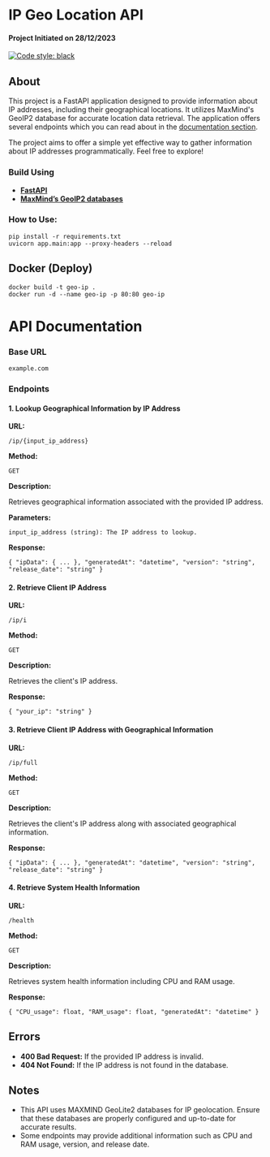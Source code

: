 # IP Geo Location API
#### Project Initiated on 28/12/2023

[![Code style: black](https://img.shields.io/badge/code%20style-black-000000.svg)](https://github.com/psf/black)

## About

This project is a FastAPI application designed to provide information about IP addresses, including their geographical locations. It utilizes MaxMind's GeoIP2 database for accurate location data retrieval. The application offers several endpoints which you can read about in the [documentation section](#documentation).

The project aims to offer a simple yet effective way to gather information about IP addresses programmatically. Feel free to explore!



### Build Using

- **[FastAPI](https://fastapi.tiangolo.com/)**
- **[MaxMind’s GeoIP2 databases](https://dev.maxmind.com/geoip/geolite2-free-geolocation-data)**




### How to Use:

```
pip install -r requirements.txt
uvicorn app.main:app --proxy-headers --reload 
```

## Docker (Deploy)
```
docker build -t geo-ip .
docker run -d --name geo-ip -p 80:80 geo-ip
```

API Documentation
========================================

### Base URL

`example.com`  
  

### Endpoints

#### 1\. Lookup Geographical Information by IP Address

**URL:**

    /ip/{input_ip_address}

**Method:**

    GET

**Description:**

Retrieves geographical information associated with the provided IP address.

**Parameters:**

    input_ip_address (string): The IP address to lookup.

**Response:**

    { "ipData": { ... }, "generatedAt": "datetime", "version": "string", "release_date": "string" }

#### 2\. Retrieve Client IP Address

**URL:**

    /ip/i

**Method:**

    GET

**Description:**

Retrieves the client's IP address.

**Response:**

    { "your_ip": "string" }

#### 3\. Retrieve Client IP Address with Geographical Information

**URL:**

    /ip/full

**Method:**

    GET

**Description:**

Retrieves the client's IP address along with associated geographical information.

**Response:**

    { "ipData": { ... }, "generatedAt": "datetime", "version": "string", "release_date": "string" }

#### 4\. Retrieve System Health Information

**URL:**

    /health

**Method:**

    GET

**Description:**

Retrieves system health information including CPU and RAM usage.

**Response:**

    { "CPU_usage": float, "RAM_usage": float, "generatedAt": "datetime" }

Errors
------

*   **400 Bad Request:** If the provided IP address is invalid.
*   **404 Not Found:** If the IP address is not found in the database.

Notes
-----

*   This API uses MAXMIND GeoLite2 databases for IP geolocation. Ensure that these databases are properly configured and up-to-date for accurate results.
*   Some endpoints may provide additional information such as CPU and RAM usage, version, and release date.